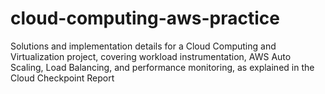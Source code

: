 # cloud-computing-aws-practice
Solutions and implementation details for a Cloud Computing and Virtualization project, covering workload instrumentation, AWS Auto Scaling, Load Balancing, and performance monitoring, as explained in the Cloud Checkpoint Report
